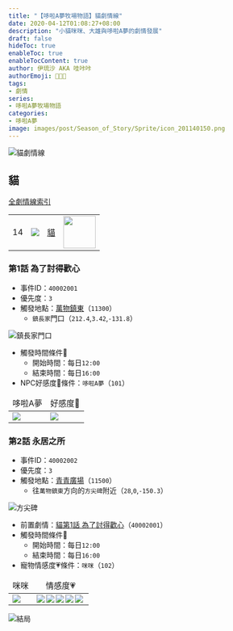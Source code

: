 ```yaml
---
title: "【哆啦A夢牧場物語】貓劇情線"
date: 2020-04-12T01:08:27+08:00
description: "小貓咪咪、大雄與哆啦A夢的劇情發展"
draft: false
hideToc: true
enableToc: true
enableTocContent: true
author: 伊琉沙 AKA 哇咔咔
authorEmoji: 👩🏿‍🚀
tags: 
- 劇情
series:
- 哆啦A夢牧場物語
categories:
- 哆啦A夢
image: images/post/Season_of_Story/Sprite/icon_201140150.png
---
```

![貓劇情線](/images/post/Season_of_Story/Texture2D/EventImage_3001.png)
## 貓
[全劇情線索引](../doraemon-story-index/#劇情線)
<table>
    <tr>
         <td>14</td>
         <td><img src= "/images/post/Season_of_Story/Sprite/icon_201140150.png"></td>
         <td><a href="../doraemon-story-14">貓</a></td>
         <td><img width="64px" src= "/images/post/Season_of_Story/Sprite/icon_201042010.png"></td>
    </tr>
</table>

### 第1話 為了討得歡心
+ 事件ID：`40002001`
+ 優先度：`3`
+ 觸發地點：[萬物鎮東](../doraemon-story-map#萬物鎮東)（`11300`）
    + `鎮長家`門口（`212.4`,`3.42`,`-131.8`）

![鎮長家門口](/images/post/Season_of_Story/Map/11300-05.png)
+ 觸發時間條件📆
    + 開始時間：每日`12:00`
    + 結束時間：每日`16:00`
+ NPC好感度💝條件：`哆啦A夢`（`101`）
<table>
    <thead>
        <tr>
            <td align="center">哆啦A夢</td>
            <td align="center">好感度💝</td>
        </tr>
    </thead>
    <tr>
        <td><img src= "/images/post/Season_of_Story/Sprite/icon_201041010.png"></td>
        <td><img src= "/images/post/Season_of_Story/Sprite/icon_201060030.png"></td>
    </tr>
</table>

### 第2話 永居之所
+ 事件ID：`40002002`
+ 優先度：`3`
+ 觸發地點：[青青廣場](../doraemon-story-map#青青廣場)（`11500`）
    + 往`萬物鎮東`方向的`方尖碑`附近（`28`,`0`,`-150.3`）

![方尖碑](/images/post/Season_of_Story/Map/11500-01.png)
+ 前置劇情：[貓第1話 為了討得歡心](#第1話-為了討得歡心)（`40002001`）
+ 觸發時間條件📆
    + 開始時間：每日`12:00`
    + 結束時間：每日`16:00`
+ 寵物情感度💗條件：`咪咪`（`102`）
<table>
    <thead>
        <tr>
            <td align="center">咪咪</td>
            <td align="center">情感度💗</td>
        </tr>
    </thead>
    <tr>
        <td><img src= "/images/post/Season_of_Story/Sprite/icon_201042010.png"></td>
        <td><img align="left" src= "/images/post/Icon_Heart_Full.png"><img align="left" src= "/images/post/Icon_Heart_Full.png"><img align="left" src= "/images/post/Icon_Heart_Full.png"><img align="left" src= "/images/post/Icon_Heart_Full.png"><img align="left" src= "/images/post/Icon_Heart_Full.png"></td>
    </tr>
</table>

![結局](/images/post/Season_of_Story/Texture2D/EventImage_3001.png)